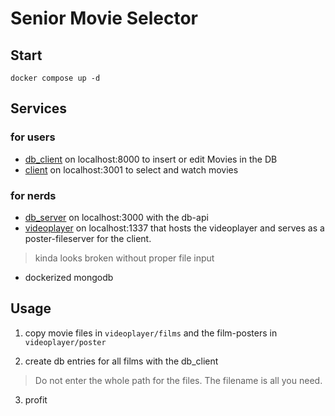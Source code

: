 # Senior Movie Selector

## Start

`docker compose up -d`

## Services

### for users

- [db_client](http://localhost:8000) on localhost:8000 to insert or edit Movies in the DB
- [client](http://localhost:3001) on localhost:3001 to select and watch movies

### for nerds

- [db_server](http://localhost:3000) on localhost:3000 with the db-api
- [videoplayer](http://localhost:1337/main.html) on localhost:1337 that hosts the videoplayer and serves as a poster-fileserver for the client.
> kinda looks broken without proper file input
- dockerized mongodb

## Usage

1. copy movie files in `videoplayer/films` and the film-posters in `videoplayer/poster`

2. create db entries for all films with the db_client

> Do not enter the whole path for the files. The filename is all you need.

3. profit
